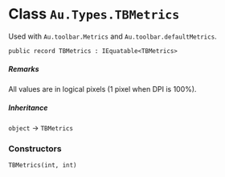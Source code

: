 # Class `Au.Types.TBMetrics`

Used with `Au.toolbar.Metrics` and `Au.toolbar.defaultMetrics`.

```
public record TBMetrics : IEquatable<TBMetrics>
```

##### Remarks

All values are in logical pixels (1 pixel when DPI is 100%).

##### Inheritance

`object` → `TBMetrics`

### Constructors

`TBMetrics(int, int)`